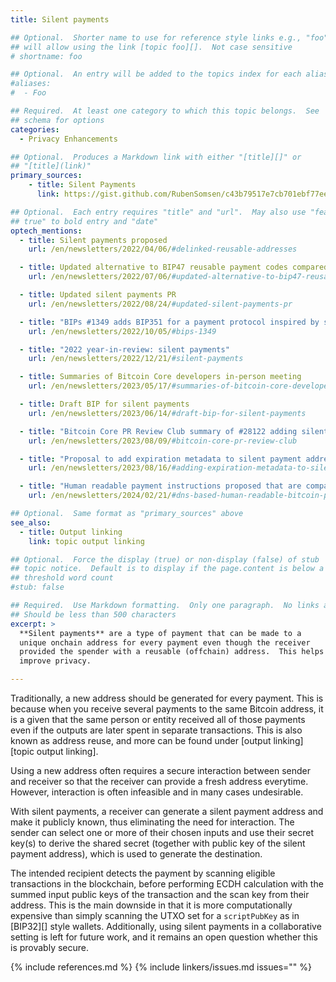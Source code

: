 ```yaml
---
title: Silent payments

## Optional.  Shorter name to use for reference style links e.g., "foo"
## will allow using the link [topic foo][].  Not case sensitive
# shortname: foo

## Optional.  An entry will be added to the topics index for each alias
#aliases:
#  - Foo

## Required.  At least one category to which this topic belongs.  See
## schema for options
categories:
  - Privacy Enhancements

## Optional.  Produces a Markdown link with either "[title][]" or
## "[title](link)"
primary_sources:
    - title: Silent Payments
      link: https://gist.github.com/RubenSomsen/c43b79517e7cb701ebf77eec6dbb46b8

## Optional.  Each entry requires "title" and "url".  May also use "feature:
## true" to bold entry and "date"
optech_mentions:
  - title: Silent payments proposed
    url: /en/newsletters/2022/04/06/#delinked-reusable-addresses

  - title: Updated alternative to BIP47 reusable payment codes compared to silent payments
    url: /en/newsletters/2022/07/06/#updated-alternative-to-bip47-reusable-payment-codes

  - title: Updated silent payments PR
    url: /en/newsletters/2022/08/24/#updated-silent-payments-pr

  - title: "BIPs #1349 adds BIP351 for a payment protocol inspired by silent payments"
    url: /en/newsletters/2022/10/05/#bips-1349

  - title: "2022 year-in-review: silent payments"
    url: /en/newsletters/2022/12/21/#silent-payments

  - title: Summaries of Bitcoin Core developers in-person meeting
    url: /en/newsletters/2023/05/17/#summaries-of-bitcoin-core-developers-in-person-meeting

  - title: Draft BIP for silent payments
    url: /en/newsletters/2023/06/14/#draft-bip-for-silent-payments

  - title: "Bitcoin Core PR Review Club summary of #28122 adding silent payments"
    url: /en/newsletters/2023/08/09/#bitcoin-core-pr-review-club

  - title: "Proposal to add expiration metadata to silent payment addresses"
    url: /en/newsletters/2023/08/16/#adding-expiration-metadata-to-silent-payment-addresses

  - title: "Human readable payment instructions proposed that are compatible with silent payment addresses"
    url: /en/newsletters/2024/02/21/#dns-based-human-readable-bitcoin-payment-instructions

## Optional.  Same format as "primary_sources" above
see_also:
  - title: Output linking
    link: topic output linking

## Optional.  Force the display (true) or non-display (false) of stub
## topic notice.  Default is to display if the page.content is below a
## threshold word count
#stub: false

## Required.  Use Markdown formatting.  Only one paragraph.  No links allowed.
## Should be less than 500 characters
excerpt: >
  **Silent payments** are a type of payment that can be made to a
  unique onchain address for every payment even though the receiver
  provided the spender with a reusable (offchain) address.  This helps
  improve privacy.

---
```


Traditionally, a new address should be generated for every
payment. This is because when you receive several payments
to the same Bitcoin address, it is a given that the same
person or entity received all of those payments even if the outputs are later
spent in separate transactions. This is also known as address reuse,
and more can be found under [output linking][topic output linking].

Using a new address often requires a secure interaction between sender
and receiver so that the receiver can provide a fresh address everytime.
However, interaction is often infeasible and in many cases undesirable.

With silent payments, a receiver can generate a silent payment address
and make it publicly known, thus eliminating the need for interaction.
The sender can select one or more of their chosen inputs and use their
secret key(s) to derive the shared secret (together with public key of
the silent payment address), which is used to generate the destination.

The intended recipient detects the payment by scanning eligible transactions
in the blockchain, before performing ECDH calculation with the summed
input public keys of the transaction and the scan key from their address.
This is the main downside in that it is more computationally expensive than
simply scanning the UTXO set for a `scriptPubKey` as in [BIP32][] style wallets.
Additionally, using silent payments in a collaborative setting is left for
future work, and it remains an open question whether this is provably secure.

{% include references.md %}
{% include linkers/issues.md issues="" %}
